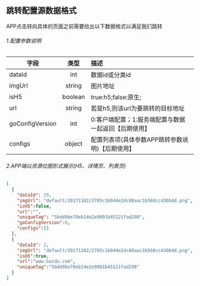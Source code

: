 跳转配置源数据格式
-----
APP点击转向具体的页面之前需要给出以下数据格式以满足我们跳转
###### 1.配置参数说明
| 字段             | 类型      | 描述                                          |
| ------------    |:--------:| :-------------------------------------------- |
| dataId          | int      | 数据id或分类id                                  |
| imgUrl          | string   | 图片地址                                        |
| isH5            | boolean  | true:h5;false:原生;                            |
| url             | string   | 若是h5,则该url为要跳转的目标地址                   |
| goConfigVersion | int      | 0:客户端配置；1:服务端配置与数据一起返回【后期使用】   |
| configs         | object   | 配置列表项(具体参数APP跳转参数说明)【后期使用】       |

###### 2.APP端以资源位图形式展示(H5、详情页、列表页)
```json
[
  {
    "dataId": 29,
    "imgUrl": "default/20171102/2785c16044e24c80aac1b568cc430bdd.png",
    "isH5":false,
    "url":"",
    "uniqueTag": "5bdd9be78eb14e2e9801b45121fad298",
    "goConfigVersion":0,
    "configs":[]
  },
  {
    "dataId": 2,
    "imgUrl": "default/20171102/2785c16044e24c80aac1b568cc430bdd.png",
    "isH5":true,
    "url":"www.baidu.com",
    "uniqueTag":"5bdd9be78eb14e2e9801b45121fad298"
  }
]
```